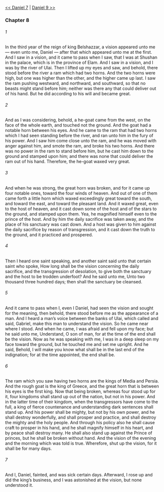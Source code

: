 [<< Daniel 7](Daniel%207)  |  [Daniel 9 >>](Daniel%209)

### Chapter 8
###### 1
In the third year of the reign of king Belshazzar, a vision appeared unto me — even unto me, Daniel — after that which appeared unto me at the first. And I saw in a vision, and it came to pass when I saw, that I was at Shushan in the palace, which is in the province of Elam. And I saw in a vision, and I was by the river of Ulai. Then I lifted up my eyes and saw, and behold, there stood before the river a ram which had two horns. And the two horns were high, but one was higher than the other, and the higher came up last. I saw the ram pushing westward, and northward, and southward, so that no beasts might stand before him; neither was there any that could deliver out of his hand. But he did according to his will and became great.

###### 2
And as I was considering, behold, a he-goat came from the west, on the face of the whole earth, and touched not the ground. And the goat had a notable horn between his eyes. And he came to the ram that had two horns which I had seen standing before the river, and ran unto him in the fury of his power. And I saw him come close unto the ram, and he was moved with anger against him, and smote the ram, and broke his two horns. And there was no power in the ram to stand before him, but he cast him down to the ground and stamped upon him; and there was none that could deliver the ram out of his hand. Therefore, the he-goat waxed very great.

###### 3
And when he was strong, the great horn was broken, and for it came up four notable ones, toward the four winds of heaven. And out of one of them came forth a little horn which waxed exceedingly great toward the south, and toward the east, and toward the pleasant land. And it waxed great, even to the host of heaven, and it cast down some of the host and of the stars to the ground, and stamped upon them. Yea, he magnified himself even to the prince of the host. And by him the daily sacrifice was taken away, and the place of his sanctuary was cast down. And a host was given to him against the daily sacrifice by reason of transgression, and it cast down the truth to the ground, and it practiced and prospered.

###### 4
Then I heard one saint speaking, and another saint said unto that certain saint who spoke, How long shall be the vision concerning the daily sacrifice, and the transgression of desolation, to give both the sanctuary and the host to be trodden underfoot? And he said unto me, Unto two thousand three hundred days; then shall the sanctuary be cleansed.

###### 5
And it came to pass when I, even I Daniel, had seen the vision and sought for the meaning, then behold, there stood before me as the appearance of a man. And I heard a man’s voice between the banks of Ulai, which called and said, Gabriel, make this man to understand the vision. So he came near where I stood. And when he came, I was afraid and fell upon my face; but he said unto me, Understand, O son of man, for at the time of the end shall be the vision. Now as he was speaking with me, I was in a deep sleep on my face toward the ground, but he touched me and set me upright. And he said, Behold, I will make you know what shall be in the last end of the indignation; for at the time appointed, the end shall be.

###### 6
The ram which you saw having two horns are the kings of Media and Persia. And the rough goat is the king of Greece, and the great horn that is between his eyes is the first king. Now that being broken, whereas four stood up for it, four kingdoms shall stand up out of the nation, but not in his power. And in the latter time of their kingdom, when the transgressors have come to the full, a king of fierce countenance and understanding dark sentences shall stand up. And his power shall be mighty, but not by his own power, and he shall destroy wonderfully, and shall prosper and practice, and shall destroy the mighty and the holy people. And through his policy also he shall cause craft to prosper in his hand, and he shall magnify himself in his heart, and by peace shall destroy many. He shall also stand up against the Prince of princes, but he shall be broken without hand. And the vision of the evening and the morning which was told is true. Wherefore, shut up the vision, for it shall be for many days.

###### 7
And I, Daniel, fainted, and was sick certain days. Afterward, I rose up and did the king’s business, and I was astonished at the vision, but none understood it.